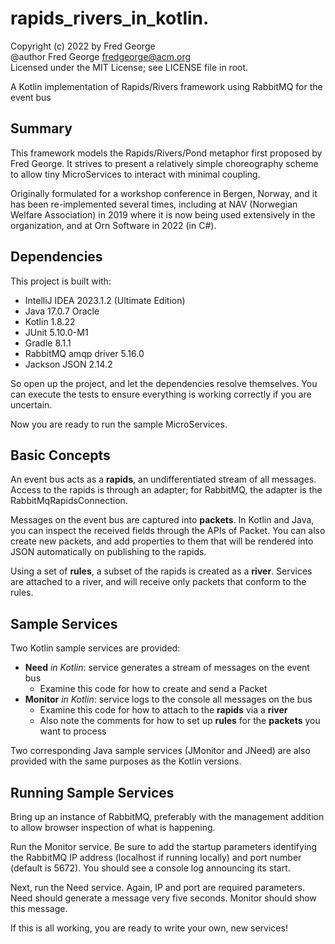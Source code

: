 # rapids_rivers_in_kotlin.

Copyright (c) 2022 by Fred George  
@author Fred George  fredgeorge@acm.org  
Licensed under the MIT License; see LICENSE file in root.

A Kotlin implementation of Rapids/Rivers framework using RabbitMQ for the event bus

## Summary

This framework models the Rapids/Rivers/Pond metaphor first proposed by Fred George.
It strives to present a relatively simple choreography scheme to allow tiny MicroServices
to interact with minimal coupling.

Originally formulated for a workshop conference in Bergen, Norway, and it has been re-implemented
several times, including at NAV (Norwegian Welfare Association) in 2019 where it is now being used
extensively in the organization, and at Orn Software in 2022 (in C#).

## Dependencies

This project is built with:

- IntelliJ IDEA 2023.1.2 (Ultimate Edition)
- Java 17.0.7 Oracle
- Kotlin 1.8.22
- JUnit 5.10.0-M1
- Gradle 8.1.1
- RabbitMQ amqp driver 5.16.0
- Jackson JSON 2.14.2

So open up the project, and let the dependencies resolve themselves. 
You can execute the tests to ensure everything is working correctly
if you are uncertain.

Now you are ready to run the sample MicroServices.

## Basic Concepts

An event bus acts as a __rapids__, an undifferentiated
stream of all messages. Access to the rapids is through an adapter;
for RabbitMQ, the adapter is the RabbitMqRapidsConnection.

Messages on the event bus are captured into __packets__. In Kotlin
and Java, you can inspect the received fields through the APIs
of Packet. You can also create new packets, and add properties to them
that will be rendered into JSON automatically on publishing to the rapids.

Using a set of __rules__, a subset of the rapids is created as a __river__.
Services are attached to a river, and will receive only packets that
conform to the rules.

## Sample Services

Two Kotlin sample services are provided:

- __Need__ _in Kotlin_: service generates a stream of messages on the event bus
    - Examine this code for how to create and send a Packet
- __Monitor__ _in Kotlin_: service logs to the console all messages on the bus
    - Examine this code for how to attach to the __rapids__ via a __river__
    - Also note the comments for how to set up __rules__ for the __packets__ you want to process

Two corresponding Java sample services (JMonitor and JNeed) are 
also provided with the same purposes as the Kotlin versions.

## Running Sample Services

Bring up an instance of RabbitMQ, preferably with the management addition to
allow browser inspection of what is happening.

Run the Monitor service. Be sure to add the startup parameters identifying 
the RabbitMQ IP address (localhost if running locally) and port number 
(default is 5672). You should see a console log announcing its start.

Next, run the Need service. Again, IP and port are required parameters. 
Need should generate a message very five seconds. Monitor should show 
this message.

If this is all working, you are ready to write your own, new services!
